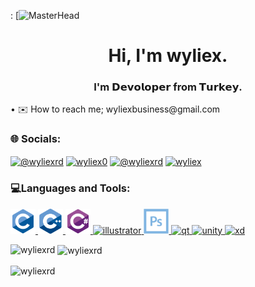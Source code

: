 : [![MasterHead](https://cdn.discordapp.com/attachments/857714065710776320/1174812260179398706/6dc9a0a2a66af27412025c16cf921fcc.png?ex=6568f42d&is=65567f2d&hm=e1c9405672398d81e497a409bf31441f3e59bec41510d091ef8c6a98c67788b6&)

<h1 align="center">Hi, I'm wyliex.</h1>
<h3 align="center">I'm 𝗗𝗲𝘃𝗼𝗹𝗼𝗽𝗲𝗿 from 𝗧𝘂𝗿𝗸𝗲𝘆.</h3>
• ✉️ How to reach me; wyliexbusiness@gmail.com
<h3 align="left">🌐 Socials:</h3>
<p align="left">
<a href="https://twitter.com/@wyliexrd" target="blank"><img align="center" src="https://raw.githubusercontent.com/rahuldkjain/github-profile-readme-generator/master/src/images/icons/Social/twitter.svg" alt="@wyliexrd" height="30" width="40" /></a>
<a href="https://instagram.com/wyliex0" target="blank"><img align="center" src="https://raw.githubusercontent.com/rahuldkjain/github-profile-readme-generator/master/src/images/icons/Social/instagram.svg" alt="wyliex0" height="30" width="40" /></a>
<a href="https://www.youtube.com/c/@wyliexrd" target="blank"><img align="center" src="https://raw.githubusercontent.com/rahuldkjain/github-profile-readme-generator/master/src/images/icons/Social/youtube.svg" alt="@wyliexrd" height="30" width="40" /></a>
<a href="https://discord.gg/wyliex" target="blank"><img align="center" src="https://raw.githubusercontent.com/rahuldkjain/github-profile-readme-generator/master/src/images/icons/Social/discord.svg" alt="wyliex" height="30" width="40" /></a>
</p>

<h3 align="left">💻Languages and Tools:</h3>
<p align="left"> <a href="https://www.cprogramming.com/" target="_blank" rel="noreferrer"> <img src="https://raw.githubusercontent.com/devicons/devicon/master/icons/c/c-original.svg" alt="c" width="40" height="40"/> </a> <a href="https://www.w3schools.com/cpp/" target="_blank" rel="noreferrer"> <img src="https://raw.githubusercontent.com/devicons/devicon/master/icons/cplusplus/cplusplus-original.svg" alt="cplusplus" width="40" height="40"/> </a> <a href="https://www.w3schools.com/cs/" target="_blank" rel="noreferrer"> <img src="https://raw.githubusercontent.com/devicons/devicon/master/icons/csharp/csharp-original.svg" alt="csharp" width="40" height="40"/> </a> <a href="https://www.adobe.com/in/products/illustrator.html" target="_blank" rel="noreferrer"> <img src="https://www.vectorlogo.zone/logos/adobe_illustrator/adobe_illustrator-icon.svg" alt="illustrator" width="40" height="40"/> </a> <a href="https://www.photoshop.com/en" target="_blank" rel="noreferrer"> <img src="https://raw.githubusercontent.com/devicons/devicon/master/icons/photoshop/photoshop-line.svg" alt="photoshop" width="40" height="40"/> </a> <a href="https://www.qt.io/" target="_blank" rel="noreferrer"> <img src="https://upload.wikimedia.org/wikipedia/commons/0/0b/Qt_logo_2016.svg" alt="qt" width="40" height="40"/> </a> <a href="https://unity.com/" target="_blank" rel="noreferrer"> <img src="https://www.vectorlogo.zone/logos/unity3d/unity3d-icon.svg" alt="unity" width="40" height="40"/> </a> <a href="https://www.adobe.com/products/xd.html" target="_blank" rel="noreferrer"> <img src="https://cdn.worldvectorlogo.com/logos/adobe-xd.svg" alt="xd" width="40" height="40"/> </a> </p>

<p><img align="left" src="https://github-readme-stats.vercel.app/api/top-langs?username=wyliexrd&show_icons=true&locale=en&layout=compact" alt="wyliexrd" /></p>

<p>&nbsp;<img align="center" src="https://github-readme-stats.vercel.app/api?username=wyliexrd&show_icons=true&locale=en" alt="wyliexrd" /></p>

<p><img align="center" src="https://github-readme-streak-stats.herokuapp.com/?user=wyliexrd&" alt="wyliexrd" /></p>
